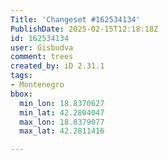 ```yaml
---
Title: 'Changeset #162534134'
PublishDate: 2025-02-15T12:18:18Z
id: 162534134
user: Gisbudva
comment: trees
created_by: iD 2.31.1
tags:
- Montenegro
bbox:
  min_lon: 18.8370627
  min_lat: 42.2804047
  max_lon: 18.8379077
  max_lat: 42.2811416

---
```

